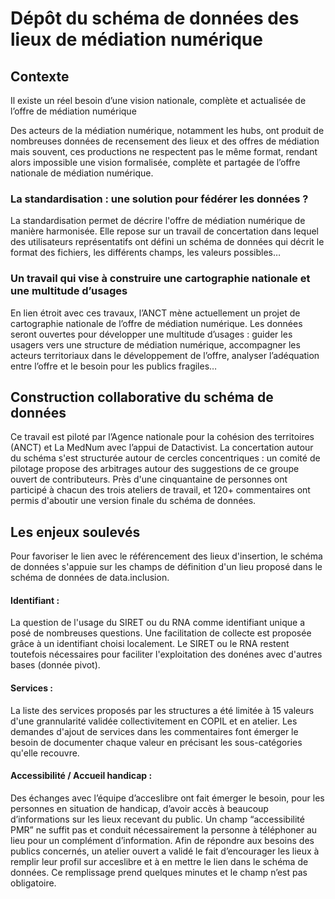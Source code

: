 # Dépôt du schéma de données des lieux de médiation numérique


## Contexte
Il existe un réel besoin d’une vision nationale, complète et actualisée de l’offre de médiation numérique

Des acteurs de la médiation numérique, notamment les hubs, ont produit de nombreuses données de recensement des lieux et des offres de médiation mais souvent, ces productions ne respectent pas le même format, rendant alors impossible une vision formalisée, complète et partagée de l’offre nationale de médiation numérique. 

### La standardisation : une solution pour fédérer les données ?

La standardisation permet de décrire l'offre de médiation numérique de manière harmonisée. Elle repose sur un travail de concertation dans lequel des utilisateurs représentatifs ont défini un schéma de données qui décrit le format des fichiers, les différents champs, les valeurs possibles…

### Un travail qui vise à construire une cartographie nationale et une multitude d’usages

En lien étroit avec ces travaux, l’ANCT mène actuellement un projet de cartographie nationale de l’offre de médiation numérique. Les données seront ouvertes pour développer une multitude d’usages : guider les usagers vers une structure de médiation numérique, accompagner les acteurs territoriaux dans le développement de l’offre, analyser l’adéquation entre l’offre et le besoin pour les publics fragiles…

## Construction collaborative du schéma de données 

Ce travail est piloté par l’Agence nationale pour la cohésion des territoires (ANCT) et La MedNum avec l’appui de Datactivist. La concertation autour du schéma s'est structurée autour de cercles concentriques : un comité de pilotage propose des arbitrages autour des suggestions de ce groupe ouvert de contributeurs. Près d'une cinquantaine de personnes ont participé à chacun des trois ateliers de travail, et 120+ commentaires ont permis d'aboutir une version finale du schéma de données.

## Les enjeux soulevés 

Pour favoriser le lien avec le référencement des lieux d'insertion, le schéma de données s'appuie sur les champs de définition d'un lieu proposé dans le schéma de données de data.inclusion. 

#### Identifiant : 
La question de l'usage du SIRET ou du RNA comme identifiant unique a posé de nombreuses questions. Une facilitation de collecte est proposée grâce à un identifiant choisi localement. Le SIRET ou le RNA restent toutefois nécessaires pour faciliter l'exploitation des donénes avec d'autres bases (donnée pivot). 
#### Services : 
La liste des services proposés par les structures a été limitée à 15 valeurs d'une grannularité validée collectivitement en COPIL et en atelier. Les demandes d'ajout de services dans les commentaires font émerger le besoin de documenter chaque valeur en précisant les sous-catégories qu'elle recouvre.
#### Accessibilité / Accueil handicap : 
Des échanges avec l’équipe d’acceslibre ont fait émerger le besoin, pour les personnes en situation de handicap, d’avoir accès à beaucoup d’informations sur les lieux recevant du public. Un champ “accessibilité PMR” ne suffit pas et conduit nécessairement la personne à téléphoner au lieu pour un complément d’information. 
Afin de répondre aux besoins des publics concernés, un atelier ouvert a validé le fait d’encourager les lieux à remplir leur profil sur acceslibre et à en mettre le lien dans le schéma de données. 
Ce remplissage prend quelques minutes et le champ n’est pas obligatoire. 


